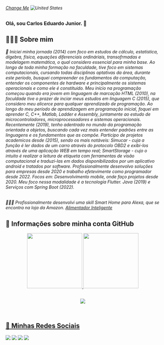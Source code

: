 

###### <a href="https://github.com/juninhocb/juninhocb/blob/main/README_US.md" target="_blank">Change Me</a>   ![United States](https://raw.githubusercontent.com/stevenrskelton/flag-icon/master/png/16/country-4x3/us.png "United States")

### Olá, sou Carlos Eduardo Junior. 👋 

## 👨🏻‍🎓 Sobre mim

###### 🔭 Iniciei minha jornada (2014) com foco em estudos de cálculo, estatística, álgebra, física, equações diferenciais ordináriais, transofrmadas e modelagem matemática, o qual considero essencial para minha base. Ao longo de toda minha formação na faculdade, tive foco em sistemas computacionais, cursando todas disciplinas optativas da área, durante este período, busquei compreender os fundamentos da computação, entender os componentes de hardware e principalmente os sistemas operacionais e como ele é constituido. Meu início na programação começou quando era jovem em linguagem de marcação HTML (2010), na faculdade tive o prazer de inciar meus estudos em linguagem C (2015), que considero meu alicerce para qualquer aprendizado de programação. Ao longo do meu período de aprendizagem em programação inicial, foquei em aprender C, C++, Matlab, Ladder e Assembly, juntamente ao estudo de microcontroladores, microprocessadores e sistemas operacionais. Recentemente (2019), tenho adentrado no mundo da programação orientada a objetos, buscando cada vez mais entender padrões entre as linguagens e os fundamentos que as compõe. Participo de projetos academicos desde (2015), sendo os mais notáveis: Simucar - cuja a função é ler dados de um carro através do protocolo OBD2 e exibi-los através de uma aplicação WEB em tempo real; SmartStorage - cujo o intuito é realizar a leitura de etiqueta com ferramentas de visão computacional e traduzi-las em dados disponibilizados por um aplicativo android e tratados por software. Profissionalmente desenvolvo soluções para empresas desde 2020 e trabalho efetevimente como programador desde 2022. Focos em: Desenvolvimento mobile, onde faço projetos desde 2020. Meu foco nessa modalidade é a tecnologia Flutter. Java (2019) e Serviços com Spring Boot (2022).

###### 👨🏻‍🔧 Profissionalmente desenvolvi uma skill Smart Home para Alexa, que se encontra na loja da Amazon. <a href="https://www.amazon.com.br/Circuitec-Alimentador-Inteligente-VeryPet/dp/B0BF5XM84Y/ref=sr_1_1?__mk_pt_BR=%C3%85M%C3%85%C5%BD%C3%95%C3%91&crid=C6NLQ8QKJCCZ&keywords=verypet&qid=1663243954&s=alexa-skills&sprefix=very%2Calexa-skills%2C367&sr=1-1">Alimentador Inteligente</a>


## 📑 Informações sobre minha conta GitHub
<div align="center">
  <a href="https://github.com/juninhocb">
  <img height="180em" src="https://github-readme-stats.vercel.app/api?username=juninhocb&show_icons=true&theme=dracula&include_all_commits=true&count_private=true"/>
  <img height="180em" src="https://github-readme-stats.vercel.app/api/top-langs/?username=juninhocb&layout=compact&langs_count=10&theme=dracula"/>
</div>

<div align="center">
  <br>
    <p> <img alingn="center" src="https://profile-counter.glitch.me/juninhocb/count.svg" /></p>  
  </br>
</div>


## 📌 Minhas Redes Sociais


<div> 
  <a href="https://instagram.com/juninhocb" target="_blank"><img src="https://img.shields.io/badge/-Instagram-%23E4405F?style=for-the-badge&logo=instagram&logoColor=white" target="_blank"></a>
 <a href="https://discord.com/users/jrr#2419" target="_blank"><img src="https://img.shields.io/badge/Discord-7289DA?style=for-the-badge&logo=discord&logoColor=white" target="_blank"></a> 
  <a href = "mailto:juninhocb2017@gmail.com"><img src="https://img.shields.io/badge/-Gmail-%23333?style=for-the-badge&logo=gmail&logoColor=white" target="_blank"></a>
  <a href="https://www.linkedin.com/in/carlos-eduardo-junior-142326120/" target="_blank"><img src="https://img.shields.io/badge/-LinkedIn-%230077B5?style=for-the-badge&logo=linkedin&logoColor=white" target="_blank"></a> 
<br><br>
 
 
</div>
<!--
**juninhocb/juninhocb** is a ✨ _special_ ✨ repository because its `README.md` (this file) appears on your GitHub profile.

Here are some ideas to get you started:

- 🔭 I’m currently working on ...
- 🌱 I’m currently learning ...
- 👯 I’m looking to collaborate on ...
- 🤔 I’m looking for help with ...
- 💬 Ask me about ...
- 📫 How to reach me: ...
- 😄 Pronouns: ...
- ⚡ Fun fact: ...
-->
